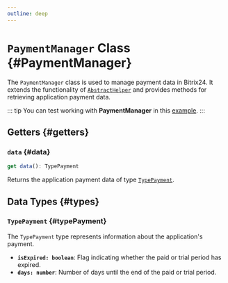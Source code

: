 ```yaml
---
outline: deep
---
```

# `PaymentManager` Class {#PaymentManager}

The `PaymentManager` class is used to manage payment data in Bitrix24. It extends the functionality of [`AbstractHelper`](helper-abstract-helper) and provides methods for retrieving application payment data.

::: tip
You can test working with **PaymentManager** in this [example](https://github.com/bitrix24/b24sdk-examples/blob/main/js/03-nuxt-frame/pages/index.client.vue).
:::

## Getters {#getters}

### `data` {#data}
```ts
get data(): TypePayment
```

Returns the application payment data of type [`TypePayment`](#typePayment).

## Data Types {#types}

### `TypePayment` {#typePayment}

The `TypePayment` type represents information about the application's payment.

- **`isExpired: boolean`**: Flag indicating whether the paid or trial period has expired.
- **`days: number`**: Number of days until the end of the paid or trial period.